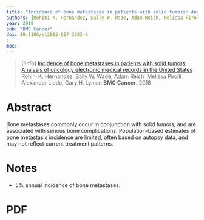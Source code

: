 ```yaml
---
title: "Incidence of bone metastases in patients with solid tumors: Analysis of oncology electronic medical records in the United States"
authors: [Rohini K. Hernandez, Sally W. Wade, Adam Reich, Melissa Pirolli, Alexander Liede, Gary H. Lyman]
year: 2018
pub: "BMC Cancer"
doi: 10.1186/s12885-017-3922-0
: 
moc: 
---
```

>[!info]
[Incidence of bone metastases in patients with solid tumors: Analysis of oncology electronic medical records in the United States](https://pubmed.ncbi.nlm.nih.gov//)
Rohini K. Hernandez, Sally W. Wade, Adam Reich, Melissa Pirolli, Alexander Liede, Gary H. Lyman
**BMC Cancer**. 2018

# Abstract
Bone metastases commonly occur in conjunction with solid tumors, and are associated with serious bone complications. Population-based estimates of bone metastasis incidence are limited, often based on autopsy data, and may not reflect current treatment patterns.

# Notes
- 5% annual incidence of bone metastases. 

# PDF
